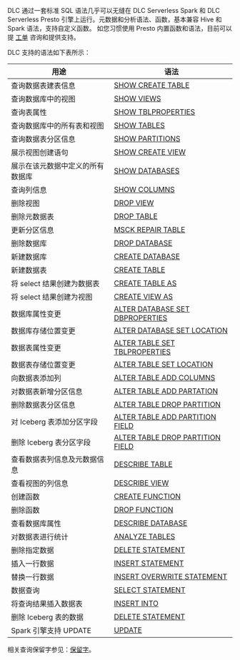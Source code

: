 DLC 通过一套标准 SQL 语法几乎可以无缝在 DLC Serverless Spark 和 DLC Serverless Presto 引擎上运行。元数据和分析语法、函数，基本兼容 Hive 和 Spark 语法，支持自定义函数。
如您习惯使用 Presto 内置函数和语法，目前可以提 [工单](https://console.cloud.tencent.com/workorder/category) 咨询和提供支持。

DLC 支持的语法如下表所示：

| 用途 | 语法 | 
|---------|---------|
| 查询数据表建表信息	| [SHOW CREATE TABLE](https://cloud.tencent.com/document/product/1342/61733)|
| 查询数据库中的视图| 	[SHOW VIEWS](https://cloud.tencent.com/document/product/1342/61771)|
| 查询表属性| 	[SHOW TBLPROPERTIES](https://cloud.tencent.com/document/product/1342/61777)|
| 查询数据库中的所有表和视图| 	[SHOW TABLES](https://cloud.tencent.com/document/product/1342/61780)| 
| 查询数据表分区信息| 	[SHOW PARTITIONS](https://cloud.tencent.com/document/product/1342/61784)|
| 展示视图创建语句|[ SHOW CREATE VIEW](https://cloud.tencent.com/document/product/1342/61785)|
| 展示在该元数据中定义的所有数据库| [SHOW DATABASES](https://cloud.tencent.com/document/product/1342/61786)	|
| 查询列信息	| [SHOW COLUMNS](https://cloud.tencent.com/document/product/1342/61787)|
| 删除视图	| [DROP VIEW](https://cloud.tencent.com/document/product/1342/61788) |
| 删除元数据表| [DROP TABLE](https://cloud.tencent.com/document/product/1342/61789)	|
| 更新分区信息| 	[MSCK REPAIR TABLE](https://cloud.tencent.com/document/product/1342/61790) |
| 删除数据库	| [DROP DATABASE](https://cloud.tencent.com/document/product/1342/61791) |
| 新建数据库| 	[CREATE DATABASE](https://cloud.tencent.com/document/product/1342/61792) |
| 新建数据表	| [CREATE TABLE](https://cloud.tencent.com/document/product/1342/61793)| 
| 将 select 结果创建为数据表| [CREATE TABLE AS](https://cloud.tencent.com/document/product/1342/61794)	| 
| 将 select 结果创建为视图| [CREATE VIEW AS](https://cloud.tencent.com/document/product/1342/61796)	| 
| 数据库属性变更| [ALTER DATABASE SET DBPROPERTIES](https://cloud.tencent.com/document/product/1342/61797)	| 
| 数据库存储位置变更| [ALTER DATABASE SET LOCATION](https://cloud.tencent.com/document/product/1342/61799)	| 
| 数据表属性变更| [ALTER TABLE SET TBLPROPERTIES	](https://cloud.tencent.com/document/product/1342/61800)| 
| 数据表存储位置变更|[ ALTER TABLE SET LOCATION	](https://cloud.tencent.com/document/product/1342/61801)| 
| 向数据表添加列| [ALTER TABLE ADD COLUMNS](https://cloud.tencent.com/document/product/1342/61802)	| 
| 对数据表新增分区信息| [ALTER TABLE ADD PARTATION](https://cloud.tencent.com/document/product/1342/61804)	| 
| 删除数据表分区信息| [ALTER TABLE DROP PARTITION](https://cloud.tencent.com/document/product/1342/61805)	| 
| 对 Iceberg 表添加分区字段| 	[ALTER TABLE ADD PARTITION FIELD](https://cloud.tencent.com/document/product/1342/74174)| 
| 删除 Iceberg 表分区字段	| [ALTER TABLE DROP PARTITION FIELD](https://cloud.tencent.com/document/product/1342/74175)| 
| 查看数据表列信息及元数据信息| [DESCRIBE TABLE](https://cloud.tencent.com/document/product/1342/61806)	| 
| 查看视图的列信息| [DESCRIBE VIEW](https://cloud.tencent.com/document/product/1342/61807)	| 
| 创建函数	| [CREATE FUNCTION](https://cloud.tencent.com/document/product/1342/61808) | 
| 删除函数| [DROP FUNCTION](https://cloud.tencent.com/document/product/1342/61809)	| 
| 查看数据库属性	| [DESCRIBE DATABASE](https://cloud.tencent.com/document/product/1342/61811) | 
| 对数据表进行统计	|[ ANALYZE TABLES](https://cloud.tencent.com/document/product/1342/71414) | 
| 删除指定数据	| [DELETE STATEMENT](https://cloud.tencent.com/document/product/1342/61763) | 
| 插入一行数据	| [INSERT STATEMENT ](https://cloud.tencent.com/document/product/1342/61988)| 
| 替换一行数据| [INSERT OVERWRITE STATEMENT](https://cloud.tencent.com/document/product/1342/61990)	| 
| 数据查询| [SELECT STATEMENT](https://cloud.tencent.com/document/product/1342/61991)	| 
| 将查询结果插入数据表| [INSERT INTO](https://cloud.tencent.com/document/product/1342/73084)	| 
| 删除 Iceberg 表的数据	| [DELETE STATEMENT](https://cloud.tencent.com/document/product/1342/74176)| 
| Spark 引擎支持 UPDATE | [UPDATE](https://cloud.tencent.com/document/product/1342/76479)|

相关查询保留字参见：[保留字](https://cloud.tencent.com/document/product/1342/61765)。
